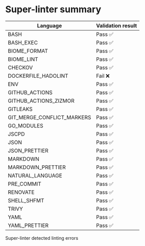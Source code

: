 # Super-linter summary

| Language                   | Validation result |
| -------------------------- | ----------------- |
| BASH                       | Pass ✅           |
| BASH_EXEC                  | Pass ✅           |
| BIOME_FORMAT               | Pass ✅           |
| BIOME_LINT                 | Pass ✅           |
| CHECKOV                    | Pass ✅           |
| DOCKERFILE_HADOLINT        | Fail ❌           |
| ENV                        | Pass ✅           |
| GITHUB_ACTIONS             | Pass ✅           |
| GITHUB_ACTIONS_ZIZMOR      | Pass ✅           |
| GITLEAKS                   | Pass ✅           |
| GIT_MERGE_CONFLICT_MARKERS | Pass ✅           |
| GO_MODULES                 | Pass ✅           |
| JSCPD                      | Pass ✅           |
| JSON                       | Pass ✅           |
| JSON_PRETTIER              | Pass ✅           |
| MARKDOWN                   | Pass ✅           |
| MARKDOWN_PRETTIER          | Pass ✅           |
| NATURAL_LANGUAGE           | Pass ✅           |
| PRE_COMMIT                 | Pass ✅           |
| RENOVATE                   | Pass ✅           |
| SHELL_SHFMT                | Pass ✅           |
| TRIVY                      | Pass ✅           |
| YAML                       | Pass ✅           |
| YAML_PRETTIER              | Pass ✅           |

Super-linter detected linting errors
